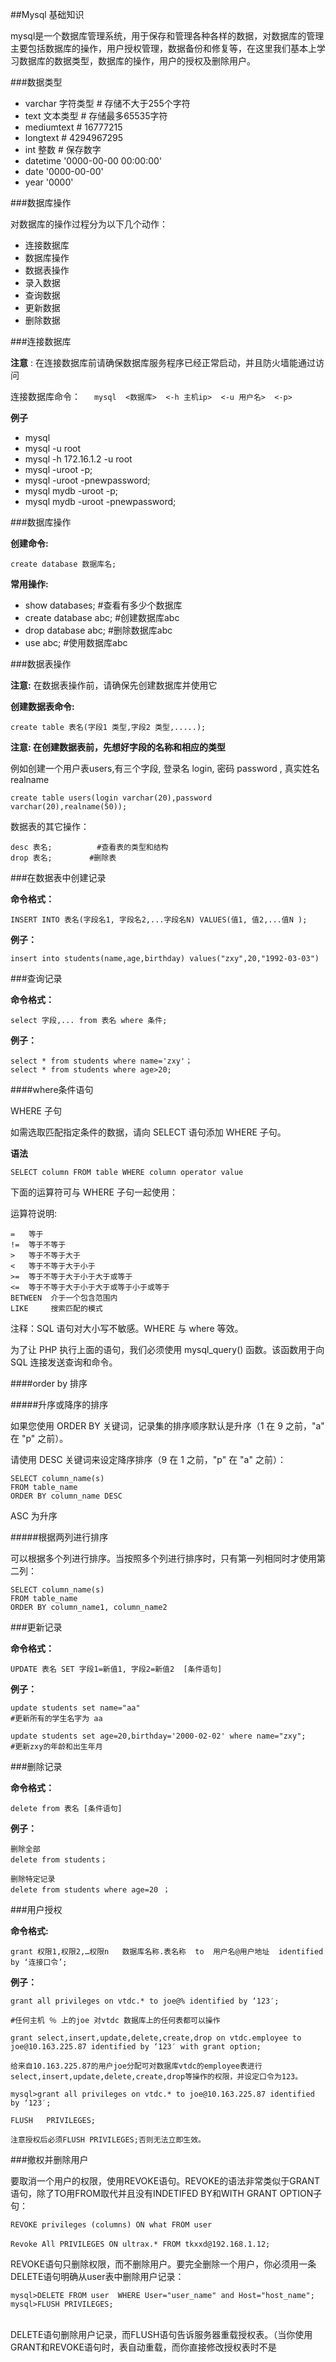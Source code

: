 ##Mysql 基础知识

mysql是一个数据库管理系统，用于保存和管理各种各样的数据，对数据库的管理主要包括数据库的操作，用户授权管理，数据备份和修复等，在这里我们基本上学习数据库的数据类型，数据库的操作，用户的授权及删除用户。



###数据类型

  * varchar 字符类型   # 存储不大于255个字符
  * text    文本类型   # 存储最多65535字符
  * mediumtext         # 16777215
  * longtext           # 4294967295
  * int     整数       # 保存数字
  * datetime   '0000-00-00 00:00:00'
  * date       '0000-00-00'
  * year       '0000'

###数据库操作

对数据库的操作过程分为以下几个动作：

  * 连接数据库
  * 数据库操作
  * 数据表操作
  * 录入数据
  * 查询数据
  * 更新数据
  * 删除数据


###连接数据库

__注意__ : 在连接数据库前请确保数据库服务程序已经正常启动，并且防火墙能通过访问

连接数据库命令：
　
   `mysql  <数据库>  <-h 主机ip>  <-u 用户名>  <-p>`

__例子__

  *  mysql 
  *  mysql -u root 
  *  mysql -h 172.16.1.2 -u root 
  *  mysql -uroot -p;
  *  mysql -uroot -pnewpassword;
  *  mysql mydb -uroot -p;
  *  mysql mydb -uroot -pnewpassword;

###数据库操作

__创建命令:__

    create database 数据库名;

__常用操作:__

  * show databases;          #查看有多少个数据库
  * create database abc;     #创建数据库abc
  * drop  database abc;      #删除数据库abc
  * use abc;                 #使用数据库abc
  
###数据表操作

__注意:__ 在数据表操作前，请确保先创建数据库并使用它

__创建数据表命令:__

    create table 表名(字段1 类型,字段2 类型,.....);

__注意: 在创建数据表前，先想好字段的名称和相应的类型__

例如创建一个用户表users,有三个字段, 登录名 login,  密码 password , 真实姓名 realname 

    create table users(login varchar(20),password varchar(20),realname(50));

数据表的其它操作：

    desc 表名;          #查看表的类型和结构　
    drop 表名;　　　　　#删除表


###在数据表中创建记录

__命令格式：__

    INSERT INTO 表名(字段名1, 字段名2,...字段名N) VALUES(值1, 值2,...值N );

__例子：__

    insert into students(name,age,birthday) values("zxy",20,"1992-03-03")


###查询记录

__命令格式：__

    select 字段,... from 表名 where 条件;

__例子：__

    select * from students where name='zxy'；
    select * from students where age>20;

####where条件语句

WHERE 子句

如需选取匹配指定条件的数据，请向 SELECT 语句添加 WHERE 子句。

__语法__

    SELECT column FROM table WHERE column operator value

下面的运算符可与 WHERE 子句一起使用：

运算符说明:

    =   等于
    !=  等于不等于
    >   等于不等于大于
    <   等于不等于大于小于
    >=  等于不等于大于小于大于或等于
    <=  等于不等于大于小于大于或等于小于或等于
    BETWEEN  介于一个包含范围内
    LIKE     搜索匹配的模式


注释：SQL 语句对大小写不敏感。WHERE 与 where 等效。

为了让 PHP 执行上面的语句，我们必须使用 mysql_query() 函数。该函数用于向 SQL 连接发送查询和命令。


####order by 排序

#####升序或降序的排序

如果您使用 ORDER BY 关键词，记录集的排序顺序默认是升序（1 在 9 之前，"a" 在 "p" 之前）。

请使用 DESC 关键词来设定降序排序（9 在 1 之前，"p" 在 "a" 之前）：

    SELECT column_name(s)
    FROM table_name
    ORDER BY column_name DESC

ASC 为升序

#####根据两列进行排序

可以根据多个列进行排序。当按照多个列进行排序时，只有第一列相同时才使用第二列：

    SELECT column_name(s)
    FROM table_name
    ORDER BY column_name1, column_name2

###更新记录

__命令格式：__

    UPDATE 表名 SET 字段1=新值1, 字段2=新值2  [条件语句]

__例子：__

    update students set name="aa"
    #更新所有的学生名字为 aa 

    update students set age=20,birthday='2000-02-02' where name="zxy";
    #更新zxy的年龄和出生年月 


###删除记录

__命令格式：__

    delete from 表名 [条件语句]

__例子：__

    删除全部
    delete from students；

    删除特定记录
    delete from students where age=20 ；

###用户授权

__命令格式:__

    grant 权限1,权限2,…权限n   数据库名称.表名称  to  用户名@用户地址  identified by ‘连接口令’;

__例子：__

    grant all privileges on vtdc.* to joe@% identified by ‘123′; 
    
    #任何主机 ％ 上的joe 对vtdc 数据库上的任何表都可以操作

    grant select,insert,update,delete,create,drop on vtdc.employee to joe@10.163.225.87 identified by ‘123′ with grant option;

    给来自10.163.225.87的用户joe分配可对数据库vtdc的employee表进行select,insert,update,delete,create,drop等操作的权限，并设定口令为123。  

    mysql>grant all privileges on vtdc.* to joe@10.163.225.87 identified by ‘123′; 

    FLUSH   PRIVILEGES;    

    注意授权后必须FLUSH PRIVILEGES;否则无法立即生效。

###撤权并删除用户

要取消一个用户的权限，使用REVOKE语句。REVOKE的语法非常类似于GRANT语句，除了TO用FROM取代并且没有INDETIFED BY和WITH GRANT OPTION子句：

    REVOKE privileges (columns) ON what FROM user
    　　
    Revoke All PRIVILEGES ON ultrax.* FROM tkxxd@192.168.1.12;

REVOKE语句只删除权限，而不删除用户。要完全删除一个用户，你必须用一条DELETE语句明确从user表中删除用户记录：
    　　

    mysql>DELETE FROM user  WHERE User="user_name" and Host="host_name";
    mysql>FLUSH PRIVILEGES;
    　
DELETE语句删除用户记录，而FLUSH语句告诉服务器重载授权表。（当你使用GRANT和REVOKE语句时，表自动重载，而你直接修改授权表时不是
